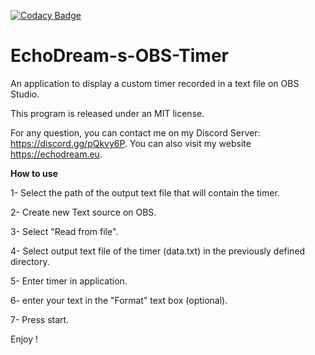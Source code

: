 [![Codacy Badge](https://app.codacy.com/project/badge/Grade/e14946496b6a4c469ae9e8fba4a18e6d)](https://www.codacy.com/manual/maxmistral.polo/EchoDream-s-OBS-Timer?utm_source=github.com&amp;utm_medium=referral&amp;utm_content=maxmistral/EchoDream-s-OBS-Timer&amp;utm_campaign=Badge_Grade)

# EchoDream-s-OBS-Timer
An application to display a custom timer recorded in a text file on OBS Studio.
 
This program is released under an MIT license.

For any question, you can contact me on my Discord Server: <https://discord.gg/pQkvy6P>.
You can also visit my website <https://echodream.eu>.

**How to use**

1- Select the path of the output text file that will contain the timer.

2- Create new Text source on OBS.

3- Select "Read from file".

4- Select output text file of the timer (data.txt) in the previously defined directory.

5- Enter timer in application.

6- enter your text in the "Format" text box (optional).

7- Press start.

Enjoy !

